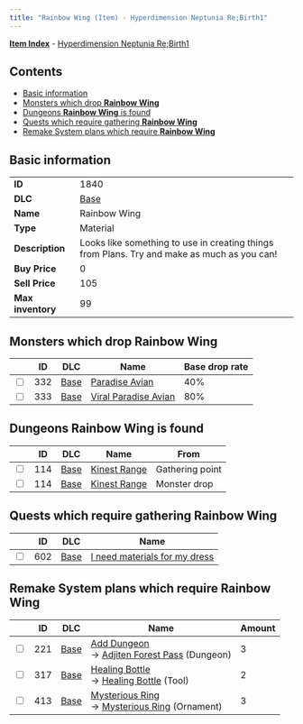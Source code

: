 ```yaml
---
title: "Rainbow Wing (Item) - Hyperdimension Neptunia Re;Birth1"
---
```


[**Item Index**](/neptunia/rb1/item/index.html) - [Hyperdimension Neptunia Re;Birth1](/neptunia/rb1)

## Contents

- [Basic information](#basic-information)
- [Monsters which drop **Rainbow Wing**](#monsters-which-drop-rainbow-wing)
- [Dungeons **Rainbow Wing** is found](#dungeons-rainbow-wing-is-found)
- [Quests which require gathering **Rainbow Wing**](#quests-which-require-gathering-rainbow-wing)
- [Remake System plans which require **Rainbow Wing**](#remake-system-plans-which-require-rainbow-wing)

## Basic information

|   |   |
| -- | -- |
| **ID** | 1840 |
| **DLC** | [Base](/neptunia/rb1/dlc/1-base.html) |
| **Name** | Rainbow Wing |
| **Type** | Material |
| **Description** | Looks like something to use in creating things from Plans. Try and make as much as you can! |
| **Buy Price** | 0 |
| **Sell Price** | 105 |
| **Max inventory** | 99 |

## Monsters which drop **Rainbow Wing**

|    | ID | DLC | Name | Base drop rate |
| -- | -- | --- | ---- | -------------- |
| <input type="checkbox" id="rb1-monster-1-332" class="trackbox" /> | 332 | [Base](/neptunia/rb1/dlc/1-base.html) | [Paradise Avian](/neptunia/rb1/monster/1-332-paradise-avian.html) | 40% |
| <input type="checkbox" id="rb1-monster-1-333" class="trackbox" /> | 333 | [Base](/neptunia/rb1/dlc/1-base.html) | [Viral Paradise Avian](/neptunia/rb1/monster/1-333-viral-paradise-avian.html) | 80% |

## Dungeons **Rainbow Wing** is found

|    | ID | DLC | Name | From |
| -- | -- | --- | ---- | ---- |
| <input type="checkbox" id="rb1-dungeon-1-114" class="trackbox" /> | 114 | [Base](/neptunia/rb1/dlc/1-base.html) | [Kinest Range](/neptunia/rb1/dungeon/1-114-kinest-range.html) | Gathering point |
| <input type="checkbox" id="rb1-dungeon-1-114" class="trackbox" /> | 114 | [Base](/neptunia/rb1/dlc/1-base.html) | [Kinest Range](/neptunia/rb1/dungeon/1-114-kinest-range.html) | Monster drop |

## Quests which require gathering **Rainbow Wing**

|    | ID | DLC | Name |
| -- | -- | --- | ---- |
| <input type="checkbox" id="rb1-quest-1-602" class="trackbox" /> | 602 | [Base](/neptunia/rb1/dlc/1-base.html) | [I need materials for my dress](/neptunia/rb1/quest/1-602-i-need-materials-for-my-dress.html) |

## Remake System plans which require **Rainbow Wing**

|    | ID | DLC | Name | Amount |
| -- | -- | --- | ---- | ------ |
| <input type="checkbox" id="rb1-remake-1-221" class="trackbox" /> | 221 | [Base](/neptunia/rb1/dlc/1-base.html) | [Add Dungeon](/neptunia/rb1/remake/1-221-add-dungeon.html)<br />→ [Adjiten Forest Pass](/neptunia/rb1/dungeon/1-117-adjiten-forest-pass.html) (Dungeon) | 3 |
| <input type="checkbox" id="rb1-remake-1-317" class="trackbox" /> | 317 | [Base](/neptunia/rb1/dlc/1-base.html) | [Healing Bottle](/neptunia/rb1/remake/1-317-healing-bottle.html)<br />→ [Healing Bottle](/neptunia/rb1/item/1-4-healing-bottle.html) (Tool) | 2 |
| <input type="checkbox" id="rb1-remake-1-413" class="trackbox" /> | 413 | [Base](/neptunia/rb1/dlc/1-base.html) | [Mysterious Ring](/neptunia/rb1/remake/1-413-mysterious-ring.html)<br />→ [Mysterious Ring](/neptunia/rb1/item/1-2741-mysterious-ring.html) (Ornament) | 3 |